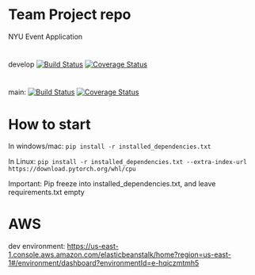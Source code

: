 # Team Project repo

NYU Event Application

#

develop
[![Build Status](https://app.travis-ci.com/gcivil-nyu-org/INT2-Monday-Spring2024-Team-3.svg?branch=develop)](https://app.travis-ci.com/gcivil-nyu-org/INT2-Monday-Spring2024-Team-3)
[![Coverage Status](https://coveralls.io/repos/github/gcivil-nyu-org/INT2-Monday-Spring2024-Team-3/badge.svg?branch=develop)](https://coveralls.io/github/gcivil-nyu-org/INT2-Monday-Spring2024-Team-3?branch=develop)

#

main:
[![Build Status](https://app.travis-ci.com/gcivil-nyu-org/INT2-Monday-Spring2024-Team-3.svg?branch=mainenv)](https://app.travis-ci.com/gcivil-nyu-org/INT2-Monday-Spring2024-Team-3)
[![Coverage Status](https://coveralls.io/repos/github/gcivil-nyu-org/INT2-Monday-Spring2024-Team-3/badge.svg?branch=mainenv)](https://coveralls.io/github/gcivil-nyu-org/INT2-Monday-Spring2024-Team-3?branch=mainenv)

# How to start

In windows/mac:
`pip install -r installed_dependencies.txt`

In Linux:
`pip install -r installed_dependencies.txt --extra-index-url https://download.pytorch.org/whl/cpu`

Important: Pip freeze into installed_dependencies.txt, and leave requirements.txt empty

# AWS

dev environment:
https://us-east-1.console.aws.amazon.com/elasticbeanstalk/home?region=us-east-1#/environment/dashboard?environmentId=e-hqiczmtmh5
